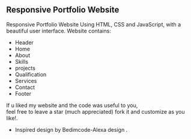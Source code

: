 ## Responsive Portfolio Website

Responsive Portfolio Website Using HTML, CSS and JavaScript, with a beautiful user interface. 
Website contains: 
- Header 
- Home
- About
- Skills
- projects
- Qualification
- Services
- Contact
- Footer 

If u liked my website and the code was useful to you, <br>
feel free to leave a star (much appreciated) fork it and customize as you like!.

- Inspired design by Bedimcode-Alexa design .
